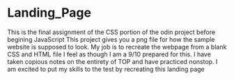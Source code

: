 # Landing_Page
This is the final assignment of the CSS portion of the odin project before begining JavaScript
This project gives you a png file for how the sample website is supposed to look.
My job is to recreate the webpage from a blank CSS and HTML file
I feel as though I am a 9/10 prepared for this.
I have taken copious notes on the entirety of TOP and have practiced nonstop.
I am excited to put my skills to the test by recreating this landing page
